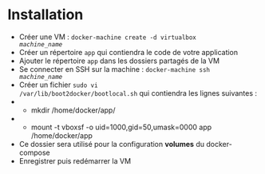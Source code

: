 # Installation
- Créer une VM : <code>docker-machine create -d virtualbox <i>machine_name</i></code>
- Créer un répertoire <code>app</code> qui contiendra le code de votre application
- Ajouter le répertoire <code>app</code> dans les dossiers partagés de la VM
- Se connecter en SSH sur la machine : <code>docker-machine ssh <i>machine_name</i></code>
- Créer un fichier <code>sudo vi /var/lib/boot2docker/bootlocal.sh</code> qui contiendra les lignes suivantes :
- - mkdir /home/docker/app/</li>
- - mount -t vboxsf -o uid=1000,gid=50,umask=0000 app /home/docker/app<br>
- Ce dossier sera utilisé pour la configuration <strong>volumes</strong> du docker-compose<br>
- Enregistrer puis redémarrer la VM
